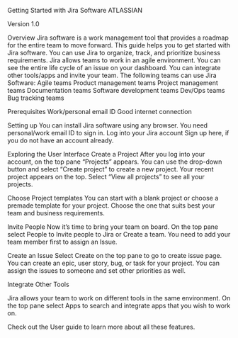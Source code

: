 Getting Started with Jira Software
ATLASSIAN



Version 1.0

Overview
Jira software is a work management tool that provides a roadmap for the entire team to move forward. This guide helps you to get started with Jira software.
You can use Jira to organize, track, and prioritize business requirements. Jira allows teams to work in an agile environment. You can see the entire life cycle of an issue on your dashboard. You can integrate other tools/apps and invite your team. 
The following teams can use Jira Software:
Agile teams
Product management teams
Project management teams
Documentation teams
Software development teams
Dev/Ops teams
Bug tracking teams

Prerequisites
Work/personal email ID
Good internet connection

Setting up
You can install Jira software using any browser. You need personal/work email ID to sign in. 
Log into your Jira account
Sign up here, if you do not have an account already.


Exploring the User Interface
Create a Project
After you log into your account, on the top pane “Projects” appears. You can use the drop-down button and select “Create project” to create a new project. Your recent project appears on the top. Select “View all projects” to see all your projects.


Choose Project templates
You can start with a blank project or choose a premade template for your project. Choose the one that suits best your team and business requirements.



Invite People
Now it’s time to bring your team on board.  On the top pane select People to Invite people to Jira or Create a team. You need to add your team member first to assign an Issue.

Create an Issue
Select Create on the top pane to go to create issue page. You can create an epic, user story, bug, or task for your project. You can assign the issues to someone and set other priorities as well.
 

Integrate Other Tools

Jira allows your team to work on different tools in the same environment. On the top pane select Apps to search and integrate apps that you wish to work on.

Check out the User guide to learn more about all these features.

